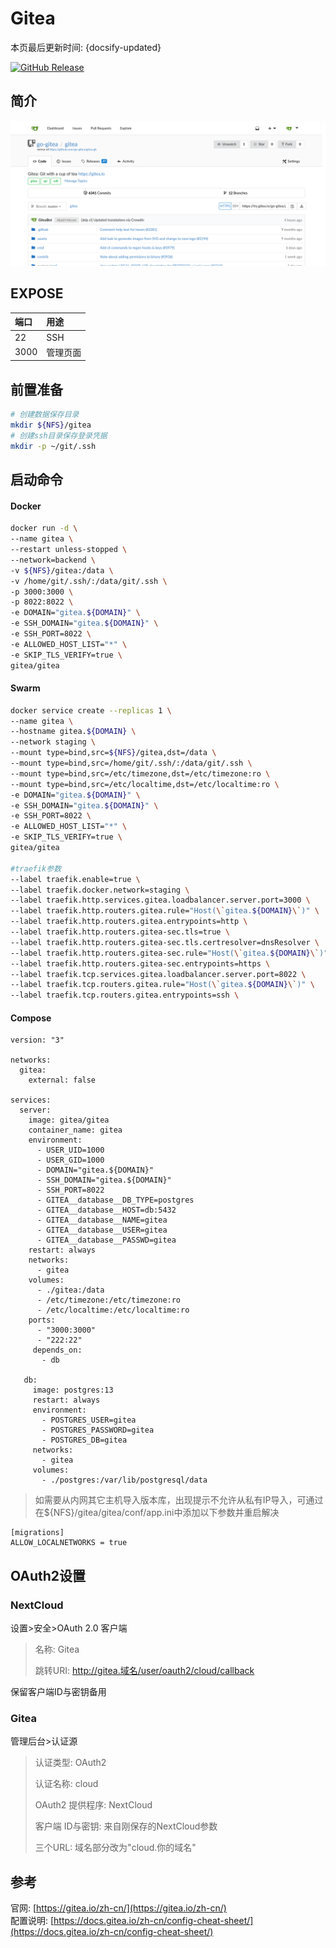 # Gitea

本页最后更新时间: {docsify-updated}

[![GitHub Release](https://img.shields.io/github/release/go-gitea/gitea.svg)](https://github.com/go-gitea/gitea/releases/latest)

## 简介

![](../../images/screenshot.png)

## EXPOSE

| 端口 | 用途 |
| :--- | :--- |
| 22 | SSH |
| 3000 | 管理页面 |



## 前置准备

```bash
# 创建数据保存目录
mkdir ${NFS}/gitea
# 创建ssh目录保存登录凭据
mkdir -p ~/git/.ssh
```

## 启动命令

<!-- tabs:start -->
#### **Docker**
```bash
docker run -d \
--name gitea \
--restart unless-stopped \
--network=backend \
-v ${NFS}/gitea:/data \
-v /home/git/.ssh/:/data/git/.ssh \
-p 3000:3000 \
-p 8022:8022 \
-e DOMAIN="gitea.${DOMAIN}" \
-e SSH_DOMAIN="gitea.${DOMAIN}" \
-e SSH_PORT=8022 \
-e ALLOWED_HOST_LIST="*" \
-e SKIP_TLS_VERIFY=true \
gitea/gitea
```


#### **Swarm**
```bash
docker service create --replicas 1 \
--name gitea \
--hostname gitea.${DOMAIN} \
--network staging \
--mount type=bind,src=${NFS}/gitea,dst=/data \
--mount type=bind,src=/home/git/.ssh/:/data/git/.ssh \
--mount type=bind,src=/etc/timezone,dst=/etc/timezone:ro \
--mount type=bind,src=/etc/localtime,dst=/etc/localtime:ro \
-e DOMAIN="gitea.${DOMAIN}" \
-e SSH_DOMAIN="gitea.${DOMAIN}" \
-e SSH_PORT=8022 \
-e ALLOWED_HOST_LIST="*" \
-e SKIP_TLS_VERIFY=true \
gitea/gitea

#traefik参数
--label traefik.enable=true \
--label traefik.docker.network=staging \
--label traefik.http.services.gitea.loadbalancer.server.port=3000 \
--label traefik.http.routers.gitea.rule="Host(\`gitea.${DOMAIN}\`)" \
--label traefik.http.routers.gitea.entrypoints=http \
--label traefik.http.routers.gitea-sec.tls=true \
--label traefik.http.routers.gitea-sec.tls.certresolver=dnsResolver \
--label traefik.http.routers.gitea-sec.rule="Host(\`gitea.${DOMAIN}\`)" \
--label traefik.http.routers.gitea-sec.entrypoints=https \
--label traefik.tcp.services.gitea.loadbalancer.server.port=8022 \
--label traefik.tcp.routers.gitea.rule="Host(\`gitea.${DOMAIN}\`)" \
--label traefik.tcp.routers.gitea.entrypoints=ssh \
```


#### **Compose**
```
version: "3"

networks:
  gitea:
    external: false

services:
  server:
    image: gitea/gitea
    container_name: gitea
    environment:
      - USER_UID=1000
      - USER_GID=1000
      - DOMAIN="gitea.${DOMAIN}"
      - SSH_DOMAIN="gitea.${DOMAIN}"
      - SSH_PORT=8022
      - GITEA__database__DB_TYPE=postgres
      - GITEA__database__HOST=db:5432
      - GITEA__database__NAME=gitea
      - GITEA__database__USER=gitea
      - GITEA__database__PASSWD=gitea
    restart: always
    networks:
      - gitea
    volumes:
      - ./gitea:/data
      - /etc/timezone:/etc/timezone:ro
      - /etc/localtime:/etc/localtime:ro
    ports:
      - "3000:3000"
      - "222:22"
     depends_on:
       - db
 
   db:
     image: postgres:13
     restart: always
     environment:
       - POSTGRES_USER=gitea
       - POSTGRES_PASSWORD=gitea
       - POSTGRES_DB=gitea
     networks:
       - gitea
     volumes:
       - ./postgres:/var/lib/postgresql/data

```

<!-- tabs:end -->

> 如需要从内网其它主机导入版本库，出现提示不允许从私有IP导入，可通过在${NFS}/gitea/gitea/conf/app.ini中添加以下参数并重启解决

```text
[migrations]
ALLOW_LOCALNETWORKS = true
```

## OAuth2设置

### NextCloud

设置&gt;安全&gt;OAuth 2.0 客户端

> 名称: Gitea
>
> 跳转URI: http://gitea.域名/user/oauth2/cloud/callback

保留客户端ID与密钥备用

### Gitea

管理后台&gt;认证源

> 认证类型: OAuth2
>
> 认证名称: cloud
>
> OAuth2 提供程序: NextCloud
>
> 客户端 ID与密钥: 来自刚保存的NextCloud参数
>
> 三个URL: 域名部分改为"cloud.你的域名"

 

## 参考

官网:  [https://gitea.io/zh-cn/](https://gitea.io/zh-cn/)  
配置说明: [https://docs.gitea.io/zh-cn/config-cheat-sheet/](https://docs.gitea.io/zh-cn/config-cheat-sheet/)

